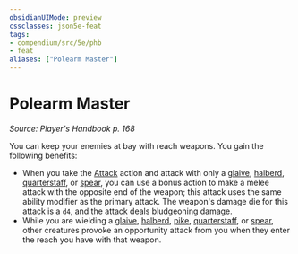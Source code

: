 ```yaml
---
obsidianUIMode: preview
cssclasses: json5e-feat
tags:
- compendium/src/5e/phb
- feat
aliases: ["Polearm Master"]
---
```

# Polearm Master
*Source: Player's Handbook p. 168*  

You can keep your enemies at bay with reach weapons. You gain the following benefits:

- When you take the [Attack](5E2014官方资源/规则/actions.md#Attack) action and attack with only a [glaive](5E2014官方资源/items/glaive.md), [halberd](5E2014官方资源/items/halberd.md), [quarterstaff](5E2014官方资源/items/quarterstaff.md), or [spear](5E2014官方资源/items/spear.md), you can use a bonus action to make a melee attack with the opposite end of the weapon; this attack uses the same ability modifier as the primary attack. The weapon's damage die for this attack is a `d4`, and the attack deals bludgeoning damage.  
- While you are wielding a [glaive](5E2014官方资源/items/glaive.md), [halberd](5E2014官方资源/items/halberd.md), [pike](5E2014官方资源/items/pike.md), [quarterstaff](5E2014官方资源/items/quarterstaff.md), or [spear](5E2014官方资源/items/spear.md), other creatures provoke an opportunity attack from you when they enter the reach you have with that weapon.